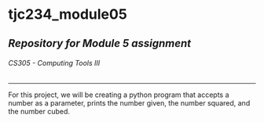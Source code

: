 # **tjc234_module05**
## *Repository for Module 5 assignment* 
###### *CS305 - Computing Tools III*
-----------------------------------------
For this project, we will be creating a 
python program that accepts a number as
a parameter, prints the number given,
the number squared, and the number cubed.
